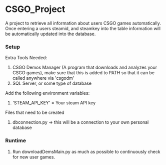 # CSGO_Project
A project to retrieve all information about users CSGO games automatically. Once entering a users steamid, and steamkey into the table information will be automatically updated into the database.


### Setup
Extra Tools Needed:
1) CSGO Demos Manager (A program that downloads and analyzes your CSGO games), make sure that this is added to PATH so that it can be called anywhere via 'csgodm'
2) SQL Server, or some type of database

Add the following environment variables:
1) 'STEAM_API_KEY' = Your steam API key

Files that need to be created
1) dbconnection.py -> this will be a connection to your own personal database

### Runtime
1) Run downloadDemsMain.py as much as possible to continuously check for new user games.